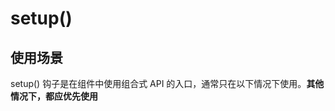 
# setup()
## 使用场景 
setup() 钩子是在组件中使用组合式 API 的入口，通常只在以下情况下使用。**其他情况下，都应优先使用 <script setup> 语法。**
- 需要在非单文件组件中使用组合式 API 时。
- 需要在基于选项式 API 的组件中集成基于组合式 API 的代码时。  

## 基本使用
我们可以使用响应式 API 来声明响应式的状态，在 setup() 函数中返回的对象会暴露给模板和组件实例。其它的选项也可以通过组件实例来获取 setup() 暴露的属性。  
在模板中访问从 setup 返回的 ref 时，它会自动浅层解包，你无须再在模板中为它写 .value。当通过 this 访问时也会同样如此解包。  

## 参数
setup 函数的第一个参数是组件的 props。**一个 setup 函数的。props 是响应式的，并且会在传入新的 props 时同步更新。**  
- **如果你解构了 props 对象，解构出的变量将会丢失响应性。推荐通过 props.xxx 的形式来使用其中的 props。**  
- **确实需要解构 props 对象，或者需要将某个 prop 传到一个外部函数中并保持响应性，可以使用 toRefs() 和 toRef() 这两个工具函数**  
- props 的使用方式：  
```
import { toRefs, toRef } from 'vue'
export default {
  setup(props) {
    // 将 `props` 转为一个其中全是 ref 的对象，然后解构
    const { title } = toRefs(props)
    // `title` 是一个追踪着 `props.title` 的 ref
    console.log(title.value)

    // 或者，将 `props` 的单个属性转为一个 ref
    const title = toRef(props, 'title')
  }
}
```
setup 函数的第二个参数是一个 Setup 上下文对象。**上下文对象暴露了其他一些在 setup 中可能会用到的值：attrs、slots、emit、expose。**  
- **该上下文对象是非响应式的，可以安全地解构。** 
- **attrs 和 slots 都是有状态的对象，它们总是会随着组件自身的更新而更新。这意味着你应当避免解构它们，并始终通过 attrs.x 或 slots.x 的形式使用其中的属性。**  
- 和 props 不同，**attrs 和 slots 的属性都不是响应式的。**想要基于 attrs 或 slots 的改变来执行副作用，应该在 **onBeforeUpdate** 生命周期钩子中编写相关逻辑。
- context 的使用方式：  
```
// 1.解构
export default {
  setup(props, { attrs, slots, emit, expose }) {
    ...
  }
}
// 2.不解构
export default {
  setup(props, context) {
    // 透传 Attributes（非响应式的对象，等价于 $attrs）
    console.log(context.attrs)

    // 插槽（非响应式的对象，等价于 $slots）
    console.log(context.slots)

    // 触发事件（函数，等价于 $emit）
    console.log(context.emit)

    // 暴露公共属性（函数）
    console.log(context.expose)
  }
}
```
- expose 函数用于显式地限制该组件暴露出的属性：  
```
// 当父组件通过模板引用访问该组件的实例时，将仅能访问 expose 函数暴露出的内容
export default {
  setup(props, { expose }) {
    // 让组件实例处于 “关闭状态”，即不向父组件暴露任何东西
    expose()

    const publicCount = ref(0)
    const privateCount = ref(0)
    // 有选择地暴露局部状态
    expose({ count: publicCount })
  }
}
```
## 与渲染函数一起使用
**setup 也可以返回一个渲染函数**，该函数可以直接使用在同一作用域下声明的响应式状态：
```
import { h, ref } from 'vue'

export default {
  setup() {
    const count = ref(0)
    return () => h('div', count.value)
  }
}
```  
返回一个渲染函数将会阻止我们返回其他东西。对于组件内部来说，这样没有问题，但如果我们想通过模板引用将这个组件的方法暴露给父组件，那就有问题了。可以通过调用 expose() 解决这个问题： 
```  
// 此时父组件可以通过模板引用来访问这个 increment 方法。
import { h, ref } from 'vue'

export default {
  setup(props, { expose }) {
    const count = ref(0)
    const increment = () => ++count.value

    expose({
      increment
    })

    return () => h('div', count.value)
  }
}
```

# 响应式-核心 API
## ref()
作用：**接受一个内部值，返回一个响应式的、可更改的、只带 .value 属性的 ref 对象**。  
说明：  
- ref 对象是可更改的，即可以为 .value 赋予新的值。它也是响应式的，即所有对 .value 的操作都将被追踪，并且写操作会触发与之相关的副作用。
- **如果将一个对象赋值给 ref，那么这个对象将通过 reactive() 转为具有深层次响应式的对象。这也意味着如果对象中包含了嵌套的 ref，它们将被深层地解包。**
  若要避免这种深层次的转换，请使用 shallowRef() 来替代。
- **ref 在模板中的解包：仅当 ref 是模板渲染上下文的顶层属性时才适用自动“解包”。**
- **ref 在响应式对象中的解包：当一个 ref 被嵌套在一个响应式对象中，作为属性被访问或更改时，它会自动解包。**
  将一个新的 ref 赋值给一个关联了已有 ref 的属性，那么它会替换掉旧的 ref。**当 ref 被嵌套在一个深层响应式对象内时，才会发生 ref 解包，当其作为浅层响应式对象（shallowReactive 等）的属性被访问时不会解包。**
- 数组和集合类型的 ref 解包：当 ref 作为响应式数组或像 Map 这种原生集合类型的元素被访问时，不会进行解包。
使用：  
```
// 1.一个包含对象类型值的 ref 可以响应式地替换整个对象
const objectRef = ref({ count: 0 })

// 这是响应式的替换
objectRef.value = { count: 1 }
  
// 2.ref 被传递给函数或是从一般对象上被解构时，不会丢失响应性
const obj = {
  foo: ref(1),
  bar: ref(2)
}

// 该函数接收一个 ref，需要通过 .value 取值，但它会保持响应性
callSomeFunction(obj.foo)

// 仍然是响应式的
const { foo, bar } = obj

// 3.ref 在响应式对象中的解包
const count = ref(0)
const state = reactive({
  count
})

console.log(state.count) // 0
state.count = 1
console.log(count.value) // 1

const otherCount = ref(2)
state.count = otherCount
console.log(state.count) // 2
// 原始 ref 现在已经和 state.count 失去联系
console.log(count.value) // 1

// 4.数组和集合类型的 ref 解包
const books = reactive([ref('Vue 3 Guide')])
// 这里需要 .value
console.log(books[0].value)

const map = reactive(new Map([['count', ref(0)]]))
// 这里需要 .value
console.log(map.get('count').value)
```
## reactive()
作用：返回一个对象的响应式代理。  
说明：  
- 响应式转换是“深层”的：它会影响到所有嵌套的属性。一个响应式对象也将深层地解包任何 ref 属性，同时保持响应性。
- 当访问到某个响应式数组或 Map 这样的原生集合类型中的 ref 元素时，不会执行 ref 的解包。
- 若要避免深层响应式转换，只想保留对这个对象顶层次访问的响应性，请使用 shallowReactive() 作替代。
- 返回的对象以及其中嵌套的对象都会通过 ES Proxy 包裹，因此不等于源对象，建议只使用响应式代理，避免使用原始对象。
- 将一个 ref 赋值给为一个 reactive 属性时，该 ref 会被自动解包。
```
const count = ref(1)
const obj = reactive({})

obj.count = count

console.log(obj.count) // 1
console.log(obj.count === count.value) // true
```
## computed ()
作用：计算属性。  
使用：  
```
// 1.创建一个只读的计算属性 ref
const count = ref(1)
const plusOne = computed(() => count.value + 1)

console.log(plusOne.value) // 2

plusOne.value++ // 错误

// 2.创建一个可写的计算属性 ref
const count = ref(1)
const plusOne = computed({
  get: () => count.value + 1,
  set: (val) => {
    count.value = val - 1
  }
})

plusOne.value = 1
console.log(count.value) // 0
```
## watch
作用：侦听一个或多个响应式数据源，并在数据源变化时调用所给的回调函数。  
参数：  
- 第一个参数是侦听器的源。这个来源可以是`一个函数，返回一个值`、`一个 ref`、`一个响应式对象`、`...或是由以上类型的值组成的数组`。
- 第二个参数是在发生变化时要调用的回调函数。这个回调函数接受三个参数：新值、旧值，以及一个用于注册副作用清理的回调函数。**该回调函数会在副作用下一次重新执行前调用，可以用来清除无效的副作用，例如等待中的异步请求。** **当侦听多个来源时，回调函数接受两个数组，分别对应来源数组中的新值和旧值。**
- 第三个可选的参数是一个对象，支持以下这些选项：
  - immediate：在侦听器创建时立即触发回调。第一次调用时旧值是 undefined。
  - deep：如果源是对象，强制深度遍历，以便在深层级变更时触发回调。
  - flush：调整回调函数的刷新时机。
  - onTrack / onTrigger：调试侦听器的依赖。  
说明：  
- watch() 默认是懒侦听的，即仅在侦听源发生变化时才执行回调函数。
- 相对于 watchEffect() 的优势：
  - 懒执行副作用。
  - 更加明确是应该由哪个状态触发侦听器重新执行。
  - 可以访问所侦听状态的前一个值和当前值。  
使用：  
```
// 当侦听多个来源时，回调函数接受两个数组，分别对应来源数组中的新值和旧值
watch([fooRef, barRef], ([foo, bar], [prevFoo, prevBar]) => {
  /* ... */
})
```
## watchEffect()
作用：立即运行一个函数，同时响应式地追踪其依赖，并在依赖更改时重新执行。  
说明：
- 第一个参数就是要运行的副作用函数。这个副作用函数的参数也是一个函数，用来注册清理回调。清理回调会在该副作用下一次执行前被调用，可以用来清理无效的副作用，例如等待中的异步请求。
- **第二个参数是一个可选的选项，可以用来调整副作用的刷新时机或调试副作用的依赖。**
- 默认情况下，侦听器将在组件渲染之前执行。设置 flush: 'post' 将会使侦听器延迟到组件渲染之后再执行。在某些特殊情况下 (例如要使缓存失效)，可能有必要在响应式依赖发生改变时立即触发侦听器。这可以通过设置 flush: 'sync' 来实现。然而，该设置应谨慎使用，因为如果有多个属性同时更新，这将导致一些性能和数据一致性的问题。
- 返回值是一个用来停止该副作用的函数。  
使用：  
```
const count = ref(0)
watchEffect(() => console.log(count.value))
// -> 输出 0
count.value++
// -> 输出 1

// 副作用清除
watchEffect(async (onCleanup) => {
  const { response, cancel } = doAsyncWork(id.value)
  // `cancel` 会在 `id` 更改时调用，以便取消之前未完成的请求
  onCleanup(cancel)
  data.value = await response
})
  
// 停止侦听器
const stop = watchEffect(() => {})
// 当不再需要此侦听器时:
stop()
```
## readonly()
作用：接受一个对象 (不论是响应式还是普通的) 或是一个 ref，返回一个原值的只读代理。
说明：  
- 只读代理是深层的：对任何嵌套属性的访问都将是只读的。它的 ref 解包行为与 reactive() 相同，但解包得到的值是只读的。
- 要避免深层级的转换行为，请使用 shallowReadonly() 作替代。  
使用：  
```
const original = reactive({ count: 0 })

const copy = readonly(original)

watchEffect(() => {
  // 用来做响应性追踪
  console.log(copy.count)
})

// 更改源属性会触发其依赖的侦听器
original.count++

// 更改该只读副本将会失败，并会得到一个警告
copy.count++ // warning!
```

# 响应式-工具 API
## isRef()
作用：检查某个值知否是 ref（判断传入的参数是不是 ref 包装的响应式数据）。  

## unref()
作用：返回使用 ref 系列 api 处理的响应式对象的源值，其实就是返回其 value 属性对应的值。
说明：  
如果参数是 ref，则返回内部值，否则返回参数本身。这是 val = isRef(val) ? val.value : val 计算的一个语法糖。  

## toRef()
作用：**基于响应式对象上的一个属性，创建一个对应的 ref。** 这样创建的 ref 与其源属性保持同步：改变源属性的值将更新 ref 的值，反之亦然。**toRef() 这个函数在你想把一个 prop 的 ref 传递给一个组合式函数时会很有用。**  
说明：  
- 当 toRef 与组件 props 结合使用时，关于禁止对 props 做出更改的限制依然有效。尝试将新的值传递给 ref 等效于尝试直接更改 props，这是不允许的。在这种场景下，你可能可以考虑使用带有 get 和 set 的 computed 替代。
- **即使源属性当前不存在，toRef() 也会返回一个可用的 ref，这让它在处理可选 props 的时候格外实用，相比之下 toRefs 就不会为可选 props 创建对应的 refs。**  
使用：  
```
// 1.基本使用
const state = reactive({
  foo: 1,
  bar: 2
})

const fooRef = toRef(state, 'foo')

// 更改该 ref 会更新源属性
fooRef.value++
console.log(state.foo) // 2

// 更改源属性也会更新该 ref
state.foo++
console.log(fooRef.value) // 3
  
// 2.包裹props
<script setup>
import { toRef } from 'vue'

const props = defineProps(/* ... */)

// 将 `props.foo` 转换为 ref，然后传入
// 一个组合式函数
useSomeFeature(toRef(props, 'foo'))
</script>
```
## toRefs()
作用：**将一个响应式对象转换为一个普通对象，这个普通对象的每个属性都是指向源对象相应属性的 ref。每个单独的 ref 都是使用 toRef() 创建的。** **当从组合式函数中返回响应式对象时，toRefs 相当有用。使用它，消费者组件可以解构/展开返回的对象而不会失去响应性。**
说明：  
- **toRefs 在调用时只会为源对象上可以枚举的属性创建 ref。** 如果要为可能还不存在的属性创建 ref，请改用 toRef。  
使用：  
```
// 1.基本使用
const state = reactive({
  foo: 1,
  bar: 2
})

const stateAsRefs = toRefs(state)
/*
stateAsRefs 的类型：{
  foo: Ref<number>,
  bar: Ref<number>
}
*/

// 这个 ref 和源属性已经“链接上了”
state.foo++
console.log(stateAsRefs.foo.value) // 2

stateAsRefs.foo.value++
console.log(state.foo) // 3
  
// 2.解构
function useFeatureX() {
  const state = reactive({
    foo: 1,
    bar: 2
  })

  // ...基于状态的操作逻辑

  // 在返回时都转为 ref
  return toRefs(state)
}

// 可以解构而不会失去响应性
const { foo, bar } = useFeatureX()
```
## isProxy()
作用：检查一个对象是否是由 reactive()、readonly()、shallowReactive() 或 shallowReadonly() 创建的代理。
  
## toRaw()
作用：根据一个 Vue 创建的代理返回其原始对象。  
说明：  
- toRaw() 可以返回由 reactive()、readonly()、shallowReactive() 或者 shallowReadonly() 创建的代理对应的原始对象。
- 这是一个可以用于临时读取而不引起代理访问/跟踪开销，或是写入而不触发更改的特殊方法。不建议保存对原始对象的持久引用，请谨慎使用。  
使用：  
```
const foo = {}
const reactiveFoo = reactive(foo)

console.log(toRaw(reactiveFoo) === foo) // true
```
## isReactive()
作用：检查一个对象是否是由 reactive() 或 shallowReactive() 创建的代理。  

## isReadonly()
作用：检查一个对象是否是由 readonly() 或 shallowReadonly() 创建的代理。  
  
# 响应式-进阶 API
## shallowRef()
作用：ref() 的浅层作用形式。  
说明：  
- 和 ref() 不同，浅层 ref 的内部值将会原样存储和暴露，并且不会被深层递归地转为响应式。**只有对 .value 的访问是响应式的。**
- shallowRef() 常常用于对大型数据结构的性能优化或是与外部的状态管理系统集成。  
使用：  
```
const state = shallowRef({ count: 1 })

// 不会触发更改（通过 .value 再往下改属性无用）
state.value.count = 2

// 会触发更改（通过 .value 改整体有用）
state.value = { count: 2 }
```
## triggerRef()
作用：强制触发依赖于一个浅层 ref 的副作用，这通常在对浅引用的内部值进行深度变更后使用。  
使用：  
```
const shallow = shallowRef({
  greet: 'Hello, world'
})

// 触发该副作用第一次应该会打印 "Hello, world"
watchEffect(() => {
  console.log(shallow.value.greet)
})

// 这次变更不应触发副作用，因为这个 ref 是浅层的
shallow.value.greet = 'Hello, universe'

// 打印 "Hello, universe"
triggerRef(shallow)
```
## customRef()
作用：创建一个自定义的 ref，显式声明对其依赖追踪和更新触发的控制方式。  
说明：  
- customRef() 预期接收一个工厂函数作为参数，这个工厂函数接受 track 和 trigger 两个函数作为参数，并返回一个带有 get 和 set 方法的对象。
- 一般来说，track() 应该在 get() 方法中调用，而 trigger() 应该在 set() 中调用。然而事实上，你对何时调用、是否应该调用他们有完全的控制权。  
使用：  
```
// 创建一个防抖 ref，即只在最近一次 set 调用后的一段固定间隔后再调用
import { customRef } from 'vue'

export function useDebouncedRef(value, delay = 200) {
  let timeout
  return customRef((track, trigger) => {
    return {
      get() {
        track()
        return value
      },
      set(newValue) {
        clearTimeout(timeout)
        timeout = setTimeout(() => {
          value = newValue
          trigger()
        }, delay)
      }
    }
  })
}
// 在组件中使用
<script setup>
import { useDebouncedRef } from './debouncedRef'
const text = useDebouncedRef('hello')
</script>

<template>
  <input v-model="text" />
</template>
```
## shallowReactive()
作用：reactive() 的浅层作用形式。  
说明：  
- 和 reactive() 不同，这里没有深层级的转换：**一个浅层响应式对象里只有根级别的属性是响应式的。属性的值会被原样存储和暴露，这也意味着值为 ref 的属性不会被自动解包了。**
- 谨慎使用：浅层数据结构应该只用于组件中的根级状态。请避免将其嵌套在深层次的响应式对象中。  
使用：  
```
const state = shallowReactive({
  foo: 1,
  nested: {
    bar: 2
  }
})

// 更改状态自身的属性是响应式的
state.foo++

// ...但下层嵌套对象不会被转为响应式
isReactive(state.nested) // false

// 不是响应式的
state.nested.bar++

```
## shallowReadonly()
作用：readonly() 的浅层作用形式。  
说明：  
- 和 readonly() 不同，这里没有深层级的转换：**只有根层级的属性变为了只读。属性的值都会被原样存储和暴露，这也意味着值为 ref 的属性不会被自动解包了。**
- 谨慎使用：浅层数据结构应该只用于组件中的根级状态。请避免将其嵌套在深层次的响应式对象中。  
使用：  
```
const state = shallowReadonly({
  foo: 1,
  nested: {
    bar: 2
  }
})

// 更改状态自身的属性会失败
state.foo++

// ...但可以更改下层嵌套对象
isReadonly(state.nested) // false

// 这是可以通过的
state.nested.bar++
```
## effectScope()
作用：**创建一个 effect 作用域，可以捕获其中所创建的响应式副作用 (即计算属性和侦听器)，这样捕获到的副作用可以一起处理。**    
使用：  
```
const scope = effectScope()

scope.run(() => {
  const doubled = computed(() => counter.value * 2)

  watch(doubled, () => console.log(doubled.value))

  watchEffect(() => console.log('Count: ', doubled.value))
})

// 处理掉当前作用域内的所有 effect
scope.stop()
```
## getCurrentScope()
作用：如果有的话，返回当前活跃的 effect 作用域。  
  
## onScopeDispose()
作用：在当前活跃的 effect 作用域上注册一个处理回调函数。当相关的 effect 作用域停止时会调用这个回调函数。  
说明：  
这个方法可以作为可复用的组合式函数中 onUnmounted 的替代品，它并不与组件耦合，因为每一个 Vue 组件的 setup() 函数也是在一个 effect 作用域中调用的。
  
## markRaw()
作用：将一个对象标记为不可被转为代理。返回该对象本身。  
使用：  
```
const foo = markRaw({})
console.log(isReactive(reactive(foo))) // false

// 也适用于嵌套在其他响应性对象
const bar = reactive({ foo })
console.log(isReactive(bar.foo)) // false
```
  
# 生命周期钩子
## onMounted()
作用：注册一个回调函数，在组件挂载完成后执行。  
说明：  
- 组件在以下情况下被视为已挂载：
  - 其所有同步子组件都已经被挂载 (不包含异步组件或 <Suspense> 树内的组件)。
  - 其自身的 DOM 树已经创建完成并插入了父容器中。注意仅当根容器在文档中时，才可以保证组件 DOM 树也在文档中。
- **这个钩子通常用于执行需要访问组件所渲染的 DOM 树相关的副作用，或是在服务端渲染应用中用于确保 DOM 相关代码仅在客户端执行。**
- **这个钩子在服务器端渲染期间不会被调用。**  
使用：  
```
// 通过模板引用访问一个元素
<script setup>
import { ref, onMounted } from 'vue'

const el = ref()

onMounted(() => {
  el.value // <div>
})
</script>

<template>
  <div ref="el"></div>
</template>

```
## onUpdated()
作用：注册一个回调函数，在组件因为响应式状态变更而更新其 DOM 树之后调用。  
说明：  
- 父组件的更新钩子将在其子组件的更新钩子之后调用。
- **这个钩子会在组件的任意 DOM 更新后被调用，这些更新可能是由不同的状态变更导致的。如果你需要在某个特定的状态更改后访问更新后的 DOM，请使用 nextTick() 作为替代。**
- **这个钩子在服务器端渲染期间不会被调用。**
- **不要在 updated 钩子中更改组件的状态，这可能会导致无限的更新循环！**  
使用：  
```
<script setup>
import { ref, onUpdated } from 'vue'

const count = ref(0)

onUpdated(() => {
  // 文本内容应该与当前的 `count.value` 一致
  console.log(document.getElementById('count').textContent)
})
</script>

<template>
  <button id="count" @click="count++">{{ count }}</button>
</template>
```
## onUnmounted()
作用：注册一个回调函数，在组件实例被卸载之后调用。  
说明：  
- 一个组件在以下情况下被视为已卸载：
  - 其所有子组件都已经被卸载。
  - 所有相关的响应式作用 (渲染作用以及 setup() 时创建的计算属性和侦听器) 都已经停止。
- **可以在这个钩子中手动清理一些副作用，例如计时器、DOM 事件监听器或者与服务器的连接。**
- **这个钩子在服务器端渲染期间不会被调用。**  
使用：  
```
<script setup>
import { onMounted, onUnmounted } from 'vue'

let intervalId
onMounted(() => {
  intervalId = setInterval(() => {
    // ...
  })
})

onUnmounted(() => clearInterval(intervalId))
</script>
```
## onBeforeMount()
作用：注册一个钩子，在组件被挂载之前被调用。  
说明：  
- 当这个钩子被调用时，组件已经完成了其响应式状态的设置，但还没有创建 DOM 节点。它即将首次执行 DOM 渲染过程。
- **这个钩子在服务器端渲染期间不会被调用。**

## onBeforeUpdate()
作用：注册一个钩子，在组件即将因为响应式状态变更而更新其 DOM 树之前调用。  
说明：  
- 这个钩子可以用来在 Vue 更新 DOM 之前访问 DOM 状态。在这个钩子中更改状态也是安全的。
- **这个钩子在服务器端渲染期间不会被调用。**
  
## onBeforeUnmount()
作用：注册一个钩子，在组件实例被卸载之前调用。  
说明：  
- 当这个钩子被调用时，组件实例依然还保有全部的功能。
- **这个钩子在服务器端渲染期间不会被调用。**
  
## onErrorCaptured()
作用：注册一个钩子，在捕获了后代组件传递的错误时调用。  
说明：  
- 错误可以从以下几个来源中捕获：组件渲染、事件处理器、生命周期钩子、setup() 函数、侦听器、自定义指令钩子、过渡钩子。
- 这个钩子带有三个实参：错误对象、触发该错误的组件实例，以及一个说明错误来源类型的信息字符串。
- 可以在 errorCaptured() 中更改组件状态来为用户显示一个错误状态。注意不要让错误状态再次渲染导致本次错误的内容，否则组件会陷入无限循环。
- 这个钩子可以通过返回 false 来阻止错误继续向上传递，传递规则见下。
- 错误传递规则
  - 默认情况下，所有的错误都会被发送到应用级的 app.config.errorHandler (前提是这个函数已经定义)，这样这些错误都能在一个统一的地方报告给分析服务。
  - 如果组件的继承链或组件链上存在多个 errorCaptured 钩子，对于同一个错误，这些钩子会被按从底至上的顺序一一调用。这个过程被称为“向上传递”，类似于原生 DOM 事件的冒泡机制。
  - 如果 errorCaptured 钩子本身抛出了一个错误，那么这个错误和原来捕获到的错误都将被发送到 app.config.errorHandler。
  - errorCaptured 钩子可以通过返回 false 来阻止错误继续向上传递。即表示“这个错误已经被处理了，应当被忽略”，它将阻止其他的 errorCaptured 钩子或 app.config.errorHandler 因这个错误而被调用。
  
## onActivated()
作用：注册一个回调函数，若组件实例是 <KeepAlive> 缓存树的一部分，当组件被插入到 DOM 中时调用。  
说明：  
- **这个钩子在服务器端渲染期间不会被调用。**
  
## onDeactivated()
作用：注册一个回调函数，若组件实例是 <KeepAlive> 缓存树的一部分，当组件从 DOM 中被移除时调用。  
说明：  
- **这个钩子在服务器端渲染期间不会被调用。**
  
## onServerPrefetch() 
作用：**注册一个异步函数，在组件实例在服务器上被渲染之前调用。**  
说明：  
- 如果这个钩子返回了一个 Promise，服务端渲染会在渲染该组件前等待该 Promise 完成。
- **这个钩子仅会在服务端渲染中执行，可以用于执行一些仅存在于服务端的数据抓取过程。**   
使用：  
```
<script setup>
import { ref, onServerPrefetch, onMounted } from 'vue'

const data = ref(null)

onServerPrefetch(async () => {
  // 组件作为初始请求的一部分被渲染
  // 在服务器上预抓取数据，因为它比在客户端上更快。
  data.value = await fetchOnServer(/* ... */)
})

onMounted(async () => {
  if (!data.value) {
    // 如果数据在挂载时为空值，这意味着该组件是在客户端动态渲染的。将转而执行另一个客户端侧的抓取请求
    data.value = await fetchOnClient(/* ... */)
  }
})
</script>
```
## onRenderTracked()
作用：注册一个调试钩子，当组件渲染过程中追踪到响应式依赖时调用。  
说明：  
- **这个钩子仅在开发模式下可用，且在服务器端渲染期间不会被调用。**
  
## onRenderTriggered()
作用：注册一个调试钩子，当响应式依赖的变更触发了组件渲染时调用。  
说明：  
- **这个钩子仅在开发模式下可用，且在服务器端渲染期间不会被调用。**
  
# 依赖注入
## provide()
作用：提供一个值，可以被后代组件注入。  
说明：  
- provide() 接受两个参数：第一个参数是要注入的 key，可以是一个字符串或者一个 symbol，第二个参数是要注入的值。
- 当使用 TypeScript 时，key 可以是一个被类型断言为 InjectionKey 的 symbol。InjectionKey 是一个 Vue 提供的工具类型，继承自 Symbol，可以用来同步 provide() 和 inject() 之间值的类型。
- **与注册生命周期钩子的 API 类似，provide() 必须在组件的 setup() 阶段同步调用。**  
使用：  
```
<script setup>
import { ref, provide } from 'vue'
import { fooSymbol } from './injectionSymbols'

// 提供静态值
provide('foo', 'bar')

// 提供响应式的值
const count = ref(0)
provide('count', count)

// 提供时将 Symbol 作为 key
provide(fooSymbol, count)
</script>
```
## inject()
作用：注入一个由祖先组件或整个应用 (通过 app.provide()) 提供的值。  
说明：  
- 第一个参数是注入的 key。Vue 会遍历父组件链，通过匹配 key 来确定所提供的值。**如果父组件链上多个组件对同一个 key 提供了值，那么离得更近的组件将会“覆盖”链上更远的组件所提供的值。** 如果没有能通过 key 匹配到值，inject() 将返回 undefined，除非提供了一个默认值。
- 第二个参数是可选的，即在没有匹配到 key 时使用的默认值。它也可以是一个工厂函数，用来返回某些创建起来比较复杂的值。**如果默认值本身就是一个函数，那么你必须将 false 作为第三个参数传入，表明这个函数就是默认值，而不是一个工厂函数。**
- 与注册生命周期钩子的 API 类似，inject() 必须在组件的 setup() 阶段同步调用。
- 当使用 TypeScript 时，key 可以是一个类型为 InjectionKey 的 symbol。InjectionKey 是一个 Vue 提供的工具类型，继承自 Symbol，可以用来同步 provide() 和 inject() 之间值的类型。  
使用：  
```
// 假设有一个父组件已经提供了一些值
<script setup>
import { inject } from 'vue'
import { fooSymbol } from './injectionSymbols'

// 注入值的默认方式
const foo = inject('foo')

// 注入响应式的值
const count = inject('count')

// 通过 Symbol 类型的 key 注入
const foo2 = inject(fooSymbol)

// 注入一个值，若为空则使用提供的默认值
const bar = inject('foo', 'default value')

// 注入一个值，若为空则使用提供的工厂函数
const baz = inject('foo', () => new Map())

// 注入时为了表明提供的默认值是个函数，需要传入第三个参数
const fn = inject('function', () => {}, false)
</script>
```
